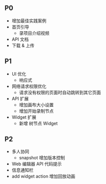 ## P0
- 增加最佳实践案例
- 首页引导
  - 录项目介绍视频
- API 文档
- 下载 & 上传

## P1
- UI 优化
  - 响应式
- 网络请求权限优化
  - 请求没有权限的页面时自动跳转到其它页面
- API 扩展
  - 增加画布大小设置
  - 增加开始录制节点
- Widget 扩展
  - 新增 树节点 Widget 

## P2
- 多人协同
  - snapshot 增加版本控制
- Web 编辑器 API 代码提示
- 信息通知栏
- add widget action 增加回放动画